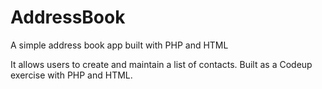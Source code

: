 AddressBook
===========

A simple address book app built with PHP and HTML

It allows users to create and maintain a list of contacts.
Built as a Codeup exercise with PHP and HTML. 
